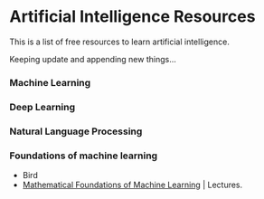# Artificial Intelligence Resources


This is a list of free resources to learn artificial intelligence.

Keeping update and appending new things...

### Machine Learning


### Deep Learning



### Natural Language Processing


### Foundations of machine learning

<ul>
<li>Bird</li>
<li><a href="https://willett.psd.uchicago.edu/teaching/mathematical-foundations-of-machine-learning-fall-2021/" title="Title">Mathematical Foundations of Machine Learning</a> | Lectures.</li>
</ul>
